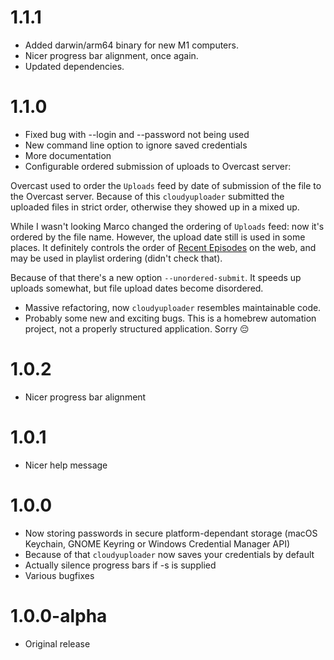 # 1.1.1

- Added darwin/arm64 binary for new M1 computers.
- Nicer progress bar alignment, once again.
- Updated dependencies.

# 1.1.0

- Fixed bug with --login and --password not being used
- New command line option to ignore saved credentials
- More documentation
- Configurable ordered submission of uploads to Overcast server:

Overcast used to order the `Uploads` feed by date of submission of the file to the Overcast server.
Because of this `cloudyuploader` submitted the uploaded files in strict order, otherwise they showed up in a mixed up.

While I wasn't looking Marco changed the ordering of `Uploads` feed: now it's ordered by the file name.
However, the upload date still is used in some places. It definitely controls the order of
[Recent Episodes](https://overcast.fm/podcasts) on the web, and may be used in playlist ordering (didn't check that).

Because of that there's a new option `--unordered-submit`. It speeds up uploads somewhat, but file upload dates
become disordered.

- Massive refactoring, now `cloudyuploader` resembles maintainable code.
- Probably some new and exciting bugs. This is a homebrew automation project, not a properly structured application. Sorry 😔

# 1.0.2

- Nicer progress bar alignment

# 1.0.1

- Nicer help message

# 1.0.0

- Now storing passwords in secure platform-dependant storage (macOS Keychain, GNOME Keyring or Windows Credential Manager API)
- Because of that `cloudyuploader` now saves your credentials by default
- Actually silence progress bars if -s is supplied
- Various bugfixes

# 1.0.0-alpha

- Original release
